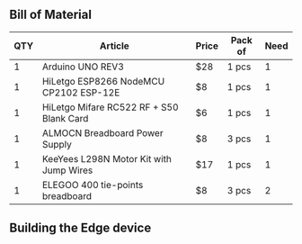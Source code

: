 
## Bill of Material

| QTY | Article                                  | Price | Pack of | Need |
|-----|------------------------------------------|-------|---------|------|
| 1   | Arduino UNO REV3                         | $28   | 1 pcs   | 1    | 
| 1   | HiLetgo ESP8266 NodeMCU CP2102 ESP-12E   | $8    | 1 pcs   | 1    | 
| 1   | HiLetgo Mifare RC522 RF + S50 Blank Card | $6    | 1 pcs   | 1    |
| 1   | ALMOCN Breadboard Power Supply           | $8    | 3 pcs   | 1    | 
| 1   | KeeYees L298N Motor Kit with Jump Wires  | $17   | 1 pcs   | 1    | 
| 1   | ELEGOO 400 tie-points breadboard         | $8    | 3 pcs   | 2    |

## Building the Edge device

